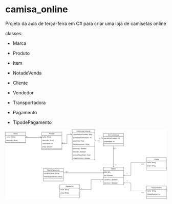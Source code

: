 # camisa_online
Projeto da aula de terça-feira em C# para criar uma loja de camisetas online

classes:
 - Marca
 - Produto
 - Item
   
 - NotadeVenda
 - Cliente
 - Vendedor
   
 - Transportadora
 - Pagamento
 - TipodePagamento

<a href="https://github.com/Aramischangchain/camisa_online">
 <img src="imagem drawio/drawio_camisa.drawio.png" alt="diagrama de classes" width="1500" heigh="1500">
 </a>
